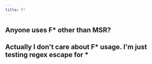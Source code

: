 ```yaml
---
title: F*
---
```


## Anyone uses F* other than MSR?
## Actually I don't care about F* usage. I'm just testing regex escape for \*
##
